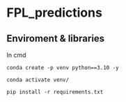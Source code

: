 # FPL_predictions

## Enviroment & libraries

In cmd 

```
conda create -p venv python==3.10 -y

conda activate venv/

pip install -r requirements.txt
```